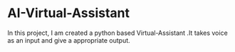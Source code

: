 # AI-Virtual-Assistant
In this project, I am created a  python based Virtual-Assistant .It takes voice as an input and give a appropriate output.

